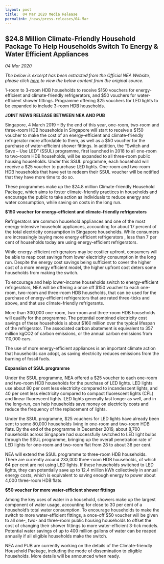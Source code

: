 ```yaml
---
layout: post
title:  04 Mar 2020 Media Release 
permalink: /news/press-releases/04-Mar
---
```

## $24.8 Million Climate-Friendly Household Package To Help Households Switch To Energy & Water Efficient Appliances
*04 Mar 2020*

*The below is excerpt has been extracted from the Official NEA Website, please click [here](https://www.nea.gov.sg/media/news/news/index/climate-friendly-household-package-to-help-households) to view the below content from the original source.*

1-room to 3-room HDB households to receive $150 vouchers for energy-efficient and climate-friendly refrigerators, and $50 vouchers for water-efficient shower fittings. Programme offering $25 vouchers for LED lights to be expanded to include 3-room HDB households.

**JOINT NEWS RELEASE BETWEEN NEA AND PUB**

Singapore, 4 March 2019 – By the end of this year, one-room, two-room and three-room HDB households in Singapore will start to receive a $150 voucher to make the cost of an energy-efficient and climate-friendly refrigerator more affordable to them, as well as a $50 voucher for the purchase of water-efficient shower fittings. In addition, the “Switch and Save – Use LED” (SSUL) programme, first launched in 2018 to all one-room to two-room HDB households, will be expanded to all three-room public housing households. Under this SSUL programme, each household will receive a $25 voucher to purchase LED lights. One-room and two-room HDB households that have yet to redeem their SSUL voucher will be notified that they have more time to do so.

These programmes make up the $24.8 million Climate-friendly Household Package, which aims to foster climate-friendly practices in households and encourage the public to take action as individuals to reduce energy and water consumption, while saving on costs in the long run.

**$150 voucher for energy-efficient and climate-friendly refrigerators**

Refrigerators are common household appliances and one of the most energy-intensive household appliances, accounting for about 17 percent of the total electricity consumption  in Singapore households. While consumers are increasingly buying more energy efficient refrigerators , less than 7 per cent of households today are using energy-efficient refrigerators.   

While energy-efficient refrigerators may be costlier upfront, consumers will be able to reap cost savings from lower electricity consumption in the long run. Despite the energy cost savings being sufficient to cover the higher cost of a more energy efficient model, the higher upfront cost deters some households from making the switch. 

To encourage and help lower-income households switch to energy-efficient refrigerators, NEA will be offering a once off $150 voucher to each one-room, two-room and three-room HDB households, that can be used for the purchase of energy-efficient refrigerators that are rated three-ticks and above, and that use climate-friendly refrigerants. 

More than 300,000 one-room, two-room and three-room HDB households will qualify for the programme.  The potential combined electricity cost savings of these households is about $160 million over the typical lifespan of the refrigerator. The associated carbon abatement is equivalent to 357 million kgCO2 of carbon emissions, or the annual carbon emissions from 110,000 cars. 

The use of more energy-efficient appliances is an important climate action that households can adopt, as saving electricity reduces emissions from the burning of fossil fuels.

**Expansion of SSUL programme**

Under the SSUL programme, NEA offered a $25 voucher to each one-room and two-room HDB households for the purchase of LED lights. LED lights use about 80 per cent less electricity compared to incandescent lights, and 40 per cent less electricity compared to compact fluorescent lights (CFL) and linear fluorescent lights. LED lights generally last longer as well, and in the long-run, can help households save money on electricity costs and reduce the frequency of the replacement of lights.

Under the SSUL programme, $25 vouchers for LED lights have already been sent to some 80,000 households living in one-room and two-room HDB flats. By the end of the programme in December 2019, about 8,700 households across Singapore had successfully switched to LED light bulbs through the SSUL programme, bringing up the overall penetration rate of LED lights for one-room and two-room flat from 28 to about 38 per cent.

NEA will extend the SSUL programme to three-room HDB households. There are currently around 233,000 three-room HDB households, of which 64 per cent are not using LED lights. If these households switched to LED lights, they can potentially save up to 12.4 million kWh collectively in annual energy costs, which is equivalent to saving enough energy to power about 4,000 three-room HDB flats.

**$50 voucher for more water-efficient shower fittings**

Among the key uses of water in a household, showers make up the largest component of water usage, accounting for close to 30 per cent of a household’s total water consumption. To encourage households to make the switch to more water-efficient fittings, a once-off $50 voucher will be given to all one-, two- and three-room public housing households to offset the cost of changing their shower fittings to more water-efficient 3-tick models. Potential water savings of up to 400 million gallons of water can be reaped annually if all eligible households make the switch. 

NEA and PUB are currently working on the details of the Climate-friendly Household Package, including the mode of dissemination to eligible households. More details will be announced when ready.
